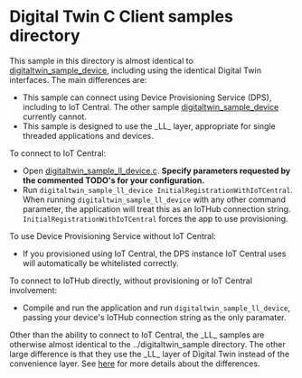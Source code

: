 # Digital Twin C Client samples directory

This sample in this directory is almost identical to [digitaltwin_sample_device](../digitaltwin_sample_device), including using the identical Digital Twin interfaces.  The main differences are:

* This sample can connect using Device Provisioning Service (DPS), including to IoT Central.  The other sample [digitaltwin_sample_device](../digital_sample_device) currently cannot.
* This sample is designed to use the \_LL\_ layer, appropriate for single threaded applications and devices.

To connect to IoT Central:  

* Open [digitaltwin_sample_ll_device.c](./digitaltwin_sample_ll_device.c). **Specify parameters requested by the commented TODO's for your configuration.**
* Run `digitaltwin_sample_ll_device InitialRegistrationWithIoTCentral`.  When running `digitaltwin_sample_ll_device` with any other command parameter, the application will treat this as an IoTHub connection string.  `InitialRegistrationWithIoTCentral` forces the app to use provisioning.

To use Device Provisioning Service without IoT Central:

* If you provisioned using IoT Central, the DPS instance IoT Central uses will automatically be whitelisted correctly.

To connect to IoTHub directly, without provisioning or IoT Central involvement:

* Compile and run the application and run `digitaltwin_sample_ll_device`, passing your device's IoTHub connection string as the only paramater.

Other than the ability to connect to IoT Central, the  \_LL\_ samples are otherwise almost identical to the ../digitaltwin_sample directory.  The other large difference is that they use the \_LL\_ layer of Digital Twin instead of the convenience layer.  See [here](../../doc/threading_notes.md) for more details about the differences.
